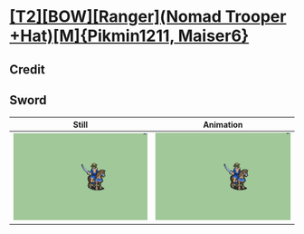 # [\[T2\]\[BOW\]\[Ranger\]\(Nomad Trooper +Hat\)\[M\]{Pikmin1211, Maiser6}](../)

## Credit


	
## Sword

| Still | Animation |
| :---: | :-------: |
| ![Sword still](./Sword_000.png) | ![Sword animation](./Sword.gif) |
